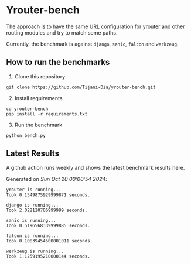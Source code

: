 # Yrouter-bench

The approach is to have the same URL configuration for [yrouter](https://github.com/Tijani-Dia/yrouter) and other routing modules and try to match some paths.

Currently, the benchmark is against `django`, `sanic`, `falcon` and `werkzeug`.

## How to run the benchmarks

1. Clone this repository

```shell
git clone https://github.com/Tijani-Dia/yrouter-bench.git
```

2. Install requirements

```shell
cd yrouter-bench
pip install -r requirements.txt
```

3. Run the benchmark

```shell
python bench.py
```

## Latest Results

A github action runs weekly and shows the latest benchmark results here.

Generated on *Sun Oct 20 00:00:54 2024*:

```shell
yrouter is running...
Took 0.1549875929999871 seconds.

django is running...
Took 2.022120706999999 seconds.

sanic is running...
Took 0.5196568339999885 seconds.

falcon is running...
Took 0.10839454500001011 seconds.

werkzeug is running...
Took 1.1259195210000144 seconds.

```